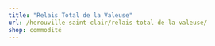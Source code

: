 ```yaml
---
title: "Relais Total de la Valeuse"
url: /herouville-saint-clair/relais-total-de-la-valeuse/
shop: commodité
---
```

